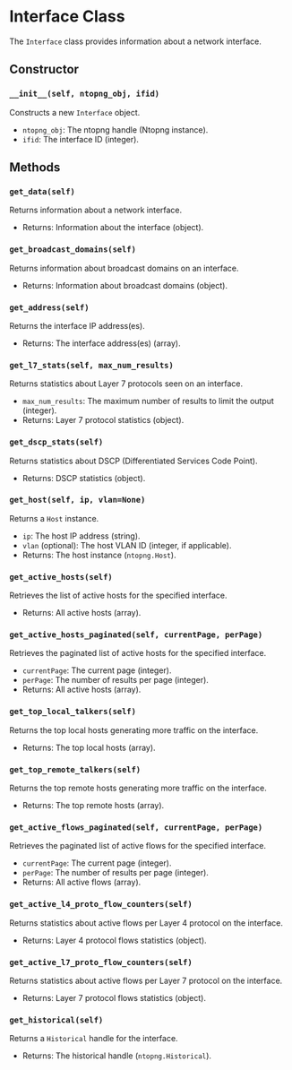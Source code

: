 # Interface Class

The `Interface` class provides information about a network interface.

## Constructor

### `__init__(self, ntopng_obj, ifid)`

Constructs a new `Interface` object.

- `ntopng_obj`: The ntopng handle (Ntopng instance).
- `ifid`: The interface ID (integer).

## Methods

### `get_data(self)`

Returns information about a network interface.

- Returns: Information about the interface (object).

### `get_broadcast_domains(self)`

Returns information about broadcast domains on an interface.

- Returns: Information about broadcast domains (object).

### `get_address(self)`

Returns the interface IP address(es).

- Returns: The interface address(es) (array).

### `get_l7_stats(self, max_num_results)`

Returns statistics about Layer 7 protocols seen on an interface.

- `max_num_results`: The maximum number of results to limit the output (integer).
- Returns: Layer 7 protocol statistics (object).

### `get_dscp_stats(self)`

Returns statistics about DSCP (Differentiated Services Code Point).

- Returns: DSCP statistics (object).

### `get_host(self, ip, vlan=None)`

Returns a `Host` instance.

- `ip`: The host IP address (string).
- `vlan` (optional): The host VLAN ID (integer, if applicable).
- Returns: The host instance (`ntopng.Host`).

### `get_active_hosts(self)`

Retrieves the list of active hosts for the specified interface.

- Returns: All active hosts (array).

### `get_active_hosts_paginated(self, currentPage, perPage)`

Retrieves the paginated list of active hosts for the specified interface.

- `currentPage`: The current page (integer).
- `perPage`: The number of results per page (integer).
- Returns: All active hosts (array).

### `get_top_local_talkers(self)`

Returns the top local hosts generating more traffic on the interface.

- Returns: The top local hosts (array).

### `get_top_remote_talkers(self)`

Returns the top remote hosts generating more traffic on the interface.

- Returns: The top remote hosts (array).

### `get_active_flows_paginated(self, currentPage, perPage)`

Retrieves the paginated list of active flows for the specified interface.

- `currentPage`: The current page (integer).
- `perPage`: The number of results per page (integer).
- Returns: All active flows (array).

### `get_active_l4_proto_flow_counters(self)`

Returns statistics about active flows per Layer 4 protocol on the interface.

- Returns: Layer 4 protocol flows statistics (object).

### `get_active_l7_proto_flow_counters(self)`

Returns statistics about active flows per Layer 7 protocol on the interface.

- Returns: Layer 7 protocol flows statistics (object).

### `get_historical(self)`

Returns a `Historical` handle for the interface.

- Returns: The historical handle (`ntopng.Historical`).
